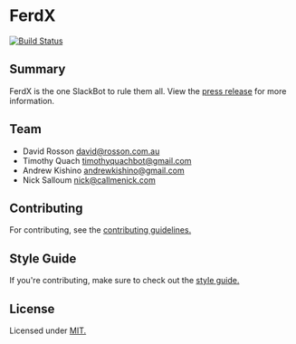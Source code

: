# FerdX

[![Build Status](https://travis-ci.org/ferdx/ferdx.svg?branch=master)](https://travis-ci.org/ferdx/ferdx)

## Summary

FerdX is the one SlackBot to rule them all. View the [press release](PRESS-RELEASE.md)
for more information.

## Team

* David Rosson <david@rosson.com.au>
* Timothy Quach <timothyquachbot@gmail.com>
* Andrew Kishino <andrewkishino@gmail.com>
* Nick Salloum <nick@callmenick.com>

## Contributing

For contributing, see the [contributing guidelines.](CONTRIBUTING.md)

## Style Guide

If you're contributing, make sure to check out the [style guide.](STYLE-GUIDE.md)

## License

Licensed under [MIT.](http://opensource.org/licenses/MIT)